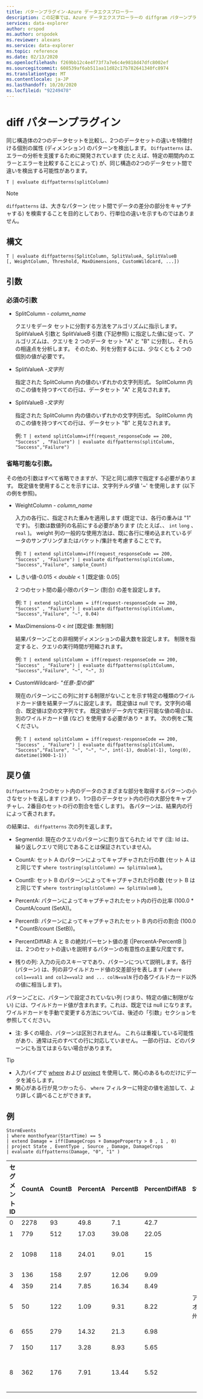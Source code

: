 ```yaml
---
title: パターンプラグイン-Azure データエクスプローラー
description: この記事では、Azure データエクスプローラーの diffgram パターンプラグインについて説明します。
services: data-explorer
author: orspod
ms.author: orspodek
ms.reviewer: alexans
ms.service: data-explorer
ms.topic: reference
ms.date: 02/13/2020
ms.openlocfilehash: f269bb12c4e4f73f7a7e6c4e9818d47dfc8002ef
ms.sourcegitcommit: 608539af6ab511aa11d82c17b782641340fc8974
ms.translationtype: MT
ms.contentlocale: ja-JP
ms.lasthandoff: 10/20/2020
ms.locfileid: "92249478"
---
```

# <a name="diff-patterns-plugin"></a>diff パターンプラグイン

同じ構造体の2つのデータセットを比較し、2つのデータセットの違いを特徴付ける個別の属性 (ディメンション) のパターンを検出します。
 `Diffpatterns` は、エラーの分析を支援するために開発されています (たとえば、特定の期間内のエラーとエラーを比較することによって) が、同じ構造の2つのデータセット間で違いを検出する可能性があります。 

```kusto
T | evaluate diffpatterns(splitColumn)
```
> [!NOTE]
> `diffpatterns` は、大きなパターン (セット間でデータの差分の部分をキャプチャする) を検索することを目的としており、行単位の違いを示すものではありません。

## <a name="syntax"></a>構文

`T | evaluate diffpatterns(SplitColumn, SplitValueA, SplitValueB [, WeightColumn, Threshold, MaxDimensions, CustomWildcard, ...])` 

## <a name="arguments"></a>引数 

### <a name="required-arguments"></a>必須の引数

* SplitColumn - *column_name*

    クエリをデータ セットに分割する方法をアルゴリズムに指示します。 SplitValueA 引数と SplitValueB 引数 (下記参照) に指定した値に従って、アルゴリズムは、クエリを 2 つのデータ セット "A" と "B" に分割し、それらの相違点を分析します。 そのため、列を分割するには、少なくとも 2 つの個別の値が必要です。

* SplitValueA -*文字列*

    指定された SplitColumn 内の値のいずれかの文字列形式。 SplitColumn 内のこの値を持つすべての行は、データセット "A" と見なされます。

* SplitValueB -*文字列*

    指定された SplitColumn 内の値のいずれかの文字列形式。 SplitColumn 内のこの値を持つすべての行は、データセット "B" と見なされます。

    例: `T | extend splitColumn=iff(request_responseCode == 200, "Success" , "Failure") | evaluate diffpatterns(splitColumn, "Success","Failure") `

### <a name="optional-arguments"></a>省略可能な引数。

その他の引数はすべて省略できますが、下記と同じ順序で指定する必要があります。 既定値を使用することを示すには、文字列チルダ値 '~' を使用します (以下の例を参照)。

* WeightColumn - *column_name*

    入力の各行に、指定された重みを適用します (既定では、各行の重みは "1" です)。 引数は数値列の名前にする必要があります (たとえば、、 `int` `long` 、 `real` )。
    weight 列の一般的な使用方法は、既に各行に埋め込まれているデータのサンプリングまたはバケット/集計を考慮することです。
    
    例: `T | extend splitColumn=iff(request_responseCode == 200, "Success" , "Failure") | evaluate diffpatterns(splitColumn, "Success","Failure", sample_Count) `

* しきい値-0.015 < *double* < 1 [既定値: 0.05]

    2 つのセット間の最小限のパターン (割合) の差を設定します。

    例: `T | extend splitColumn = iff(request-responseCode == 200, "Success" , "Failure") | evaluate diffpatterns(splitColumn, "Success","Failure", "~", 0.04)`

* MaxDimensions-0 < *int* [既定値: 無制限]

    結果パターンごとの非相関ディメンションの最大数を設定します。 制限を指定すると、クエリの実行時間が短縮されます。

    例: `T | extend splitColumn = iff(request-responseCode == 200, "Success" , "Failure") | evaluate diffpatterns(splitColumn, "Success","Failure", "~", "~", 3)`

* CustomWildcard- *"任意-型の値"*

    現在のパターンにこの列に対する制限がないことを示す特定の種類のワイルドカード値を結果テーブルに設定します。
    既定値は null です。文字列の場合、既定値は空の文字列です。 既定値がデータ内で実行可能な値の場合は、別のワイルドカード値 (など) を使用する必要があり `*` ます。
    次の例をご覧ください。

    例: `T | extend splitColumn = iff(request-responseCode == 200, "Success" , "Failure") | evaluate diffpatterns(splitColumn, "Success","Failure", "~", "~", "~", int(-1), double(-1), long(0), datetime(1900-1-1))`

## <a name="returns"></a>戻り値

`Diffpatterns` 2つのセット内のデータのさまざまな部分を取得するパターンの小さなセットを返します (つまり、1つ目のデータセット内の行の大部分をキャプチャし、2番目のセットの行の割合を低くします)。 各パターンは、結果内の行によって表されます。

の結果は、 `diffpatterns` 次の列を返します。

* SegmentId: 現在のクエリのパターンに割り当てられた id です (注: Id は、繰り返しクエリで同じであることは保証されていません)。

* CountA: セット A のパターンによってキャプチャされた行の数 (セット A はと同じです `where tostring(splitColumn) == SplitValueA` )。

* CountB: セット B のパターンによってキャプチャされた行の数 (セット B はと同じです `where tostring(splitColumn) == SplitValueB` )。

* PercentA: パターンによってキャプチャされたセット内の行の比率 (100.0 * CountA/count (SetA))。

* PercentB: パターンによってキャプチャされたセット B 内の行の割合 (100.0 * CountB/count (SetB))。

* PercentDiffAB: A と B の絶対パーセント値の差 (|PercentA-PercentB |)は、2つのセットの違いを説明するパターンの有意性の主要な尺度です。

* 残りの列: 入力の元のスキーマであり、パターンについて説明します。各行 (パターン) は、列の非ワイルドカード値の交差部分を表します ( `where col1==val1 and col2==val2 and ... colN=valN` 行の各ワイルドカード以外の値に相当します)。

パターンごとに、パターンで設定されていない列 (つまり、特定の値に制限がない) には、ワイルドカード値が含まれます。これは、既定では null になります。 ワイルドカードを手動で変更する方法については、後述の「引数」セクションを参照してください。

* 注: 多くの場合、パターンは区別されません。 これらは重複している可能性があり、通常は元のすべての行に対応していません。 一部の行は、どのパターンにも当てはまらない場合があります。

> [!TIP]
> * 入力パイプで [where](./whereoperator.md) および [project](./projectoperator.md) を使用して、関心のあるものだけにデータを減らします。
> * 関心がある行が見つかったら、 `where` フィルターに特定の値を追加して、より詳しく調べることができます。

## <a name="example"></a>例

<!-- csl: https://help.kusto.windows.net:443/Samples -->
```kusto
StormEvents 
| where monthofyear(StartTime) == 5
| extend Damage = iff(DamageCrops + DamageProperty > 0 , 1 , 0)
| project State , EventType , Source , Damage, DamageCrops
| evaluate diffpatterns(Damage, "0", "1" )
```

|セグメント ID|CountA|CountB|PercentA|PercentB|PercentDiffAB|State|EventType|source|DamageCrops|
|---|---|---|---|---|---|---|---|---|---|
|0|2278|93|49.8|7.1|42.7||ひょう||0|
|1|779|512|17.03|39.08|22.05||雷雨風|||
|2|1098|118|24.01|9.01|15|||訓練を受けた観測員|0|
|3|136|158|2.97|12.06|9.09|||新聞||
|4|359|214|7.85|16.34|8.49||鉄砲水|||
|5|50|122|1.09|9.31|8.22|アイオワ州||||
|6|655|279|14.32|21.3|6.98|||法執行機関||
|7|150|117|3.28|8.93|5.65||洪水|||
|8|362|176|7.91|13.44|5.52|||非常事態担当マネージャー||
